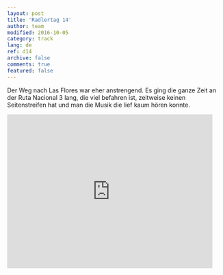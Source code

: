 ```yaml
---   
layout: post 
title: 'Radlertag 14'  
author: team 
modified: 2016-10-05
category: track 
lang: de 
ref: d14
archive: false 
comments: true 
featured: false 
--- 
```


 Der Weg nach Las Flores war eher anstrengend. Es ging die ganze Zeit an der Ruta Nacional 3 lang, die viel befahren ist, zeitweise keinen Seitenstreifen hat und man die Musik die lief kaum hören konnte.                                                                                                                                                                                                                                                                                                   

<iframe width='480' height='360' src='http://track-kit.net/maps_s3/?v=embed&track=230348.gpx' frameborder='0' allowfullscreen></iframe>